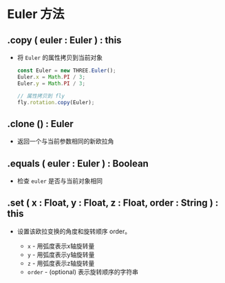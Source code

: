 # Euler 方法

## .copy ( euler : Euler ) : this

+ 将 `Euler` 的属性拷贝到当前对象

  ```js
  const Euler = new THREE.Euler();
  Euler.x = Math.PI / 3;
  Euler.y = Math.PI / 3;

  // 属性拷贝到 fly
  fly.rotation.copy(Euler);
  ```

## .clone () : Euler

+ 返回一个与当前参数相同的新欧拉角

## .equals ( euler : Euler ) : Boolean

+ 检查 `euler` 是否与当前对象相同

## .set ( x : Float, y : Float, z : Float, order : String ) : this

+ 设置该欧拉变换的角度和旋转顺序 order。

  + `x` - 用弧度表示x轴旋转量
  + `y` - 用弧度表示y轴旋转量
  + `z` - 用弧度表示z轴旋转量
  + `order` - (optional) 表示旋转顺序的字符串
